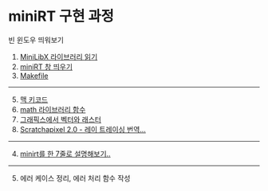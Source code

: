# miniRT 구현 과정

빈 윈도우 띄워보기
1. [MiniLibX 라이브러리 읽기](miniRT라이브러리)
2. [miniRT 창 띄우기](miniRT창띄우기)
4. [Makefile](miniRT-Makefile)
---------
5. [맥 키코드](맥-키코드)
4. [math 라이브러리 함수](math-h-함수)
3. [그래픽스에서 벡터와 래스터](벡터)
6. [Scratchapixel 2.0 - 레이 트레이싱 번역...](rt-목차)
---------
4. [minirt를 한 7줄로 설명해보기..](rt-minirt요약)
-------
5. 에러 케이스 정리, 에러 처리 함수 작성
